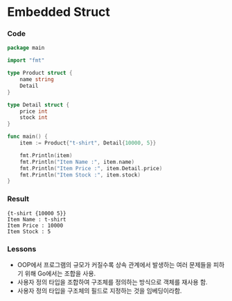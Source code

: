 # Embedded Struct

### Code
```go
package main

import "fmt"

type Product struct {
	name string
	Detail
}

type Detail struct {
	price int
	stock int
}

func main() {
	item := Product{"t-shirt", Detail{10000, 5}}

	fmt.Println(item)
	fmt.Println("Item Name :", item.name)
	fmt.Println("Item Price :", item.Detail.price)
	fmt.Println("Item Stock :", item.stock)
}
```

### Result
```
{t-shirt {10000 5}}
Item Name : t-shirt
Item Price : 10000
Item Stock : 5
```

### Lessons
- OOP에서 프로그램의 규모가 커질수록 상속 관계에서 발생하는 여러 문제들을 피하기 위해 Go에서는 조합을 사용.
- 사용자 정의 타입을 조합하여 구조체를 정의하는 방식으로 객체를 재사용 함.
- 사용자 정의 타입을 구조체의 필드로 지정하는 것을 임베딩이라함.
